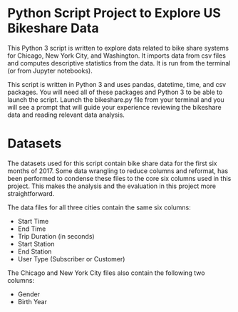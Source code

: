 
# Python Script Project to Explore US Bikeshare Data
This Python 3 script is written to explore data related to bike share systems for Chicago, New York City, and Washington. It imports data from csv files and computes descriptive statistics from the data. It is run from the terminal (or from Jupyter notebooks).

This script is written in Python 3 and uses pandas, datetime, time, and csv packages. You will need all of these packages and Python 3 to be able to launch the script. Launch the bikeshare.py file from your terminal and you will see a prompt that will guide your experience reviewing the bikeshare data and reading relevant data analysis.


# Datasets

The datasets used for this script contain bike share data for the first six months of 2017. Some data wrangling to reduce columns and reformat, has been performed to condense these files to the core six columns used in this project. This makes the analysis and the evaluation in this project more straightforward.

The data files for all three cities contain the same six columns:

- Start Time
- End Time
- Trip Duration (in seconds)
- Start Station
- End Station
- User Type (Subscriber or Customer)

The Chicago and New York City files also contain the following two columns:

- Gender
- Birth Year
